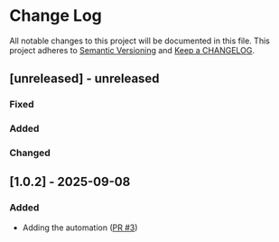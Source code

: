 # Change Log

All notable changes to this project will be documented in this file. This project adheres to [Semantic Versioning](http://semver.org/) and [Keep a CHANGELOG](http://keepachangelog.com/).

## [unreleased] - unreleased

### Fixed


### Added


### Changed


## [1.0.2] - 2025-09-08

### Added

- Adding the automation ([PR #3](https://github.com/redvers/pony-libxml2/pull/3))

